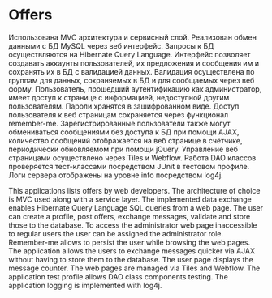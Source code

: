 # Offers
Использована MVC архитектура и сервисный слой. Реализован обмен данными с БД MySQL через веб интерфейс. Запросы к БД осуществляются на Hibernate Query Language. Интерфейс позволяет создавать аккаунты пользователей, их предложения и сообщения им и сохранять их в БД c
валидацией данных. Валидация осуществлена по группам для данных, сохраняемых в БД и для сообщаемых через веб форму. Пользователь, прошедший аутентификацию как администратор, имеет доступ к странице с информацией, недоступной другим пользователям. Пароли хранятся в зашифрованном виде. Доступ пользователя к веб страницам сохраняется через функционал remember-me. Зарегистрированные пользователи также могут обмениваться сообщениями без доступа к БД при помощи AJAX, количество сообщений отображается на веб странице в счётчике, периодически
обновляемом при помощи jQuery. Управление веб страницами осуществлено через Tiles и Webflow.
Работа DAO классов проверяется тест-классами посредством JUnit в тестовом профиле.
Логи сервера отображены на уровне info посредством log4j.

This applications lists offers by web developers.
The architecture of choice is MVC used along with a service layer. The implemented data exchange enables Hibernate Query Language SQL queries from a web page.
The user can create a profile, post offers, exchange messages, validate and store those to the database. To access the administrator web page inaccessible to regular users the user can be assigned the administrator role. Remember-me allows to persist the user while browsing the web pages.
The application allows the users to exchange messages quicker via AJAX without having to store them to the database. The user page displays the message counter.
The web pages are managed via Tiles and Webflow.
The application test profile allows DAO class components testing.
The application logging is implemented with log4j.
